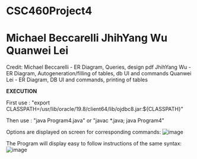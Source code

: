 # CSC460Project4
# Michael Beccarelli JhihYang Wu Quanwei Lei

Credit: 
Michael Beccarelli - ER Diagram, Queries, design pdf
JhihYang Wu - ER Diagram, Autogeneration/filling of tables, db UI and commands
Quanwei Lei - ER Diagram, DB UI and commands, printing of tables

**EXECUTION**

First use : "export CLASSPATH=/usr/lib/oracle/19.8/client64/lib/ojdbc8.jar:${CLASSPATH}"

Then use : "java Program4.java" or "javac *.java; java Program4"

Options are displayed on screen for corresponding commands:
![image](https://github.com/Mich1252/CSC460Project4/assets/108092123/1df0d40b-2ef6-4d00-8b33-5789507db6d6)

The Program will display easy to follow instructions of the same syntax:
![image](https://github.com/Mich1252/CSC460Project4/assets/108092123/1888d1b7-4d5b-4e32-b535-6110505156e6)
